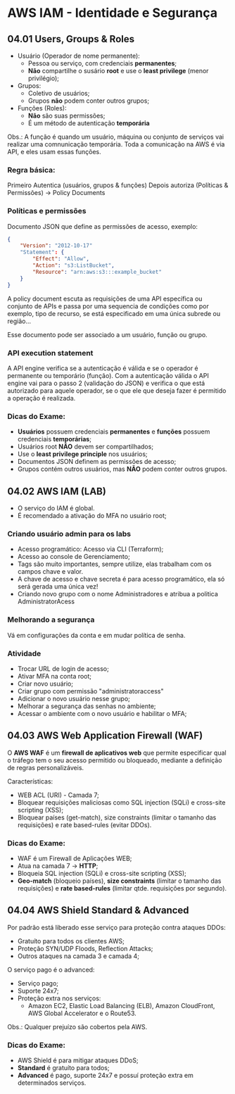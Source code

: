 # AWS IAM - Identidade e Segurança

## 04.01 Users, Groups & Roles

- Usuário (Operador de nome permanente):
	- Pessoa ou serviço, com credenciais **permanentes**;
	- **Não** compartilhe o susário **root** e use o **least privilege** (menor privilégio);
- Grupos:
	- Coletivo de usuários;
	- Grupos **não** podem conter outros grupos;
- Funções (Roles):
	- **Não** são suas permissões;
	- É um método de autenticação **temporária**

Obs.: A função é quando um usuário, máquina ou conjunto de serviços vai realizar uma comnunicação temporária. Toda a comunicação na AWS é via API, e eles usam essas funções.

### Regra básica:

Primeiro Autentica (usuários, grupos & funções)
Depois autoriza (Políticas & Permissões) -> Policy Documents

### Políticas e permissões

Documento JSON que define as permissões de acesso, exemplo:

```json
{
    "Version": "2012-10-17"
    "Statement": {
        "Effect": "Allow",
        "Action": "s3:ListBucket",
        "Resource": "arn:aws:s3:::example_bucket"
    }
}
```

A policy document escuta as requisições de uma API específica ou conjunto de APIs e passa por uma sequencia de condições como por exemplo, tipo de recurso, se está especificado em uma única subrede ou região...

Esse documento pode ser associado a um usuário, função ou grupo.

### API execution statement

A API engine verifica se a autenticação é válida e se o operador é permanente ou temporário (função). Com a autenticação válida o API engine vai para o passo 2 (validação do JSON) e verifica o que está autorizado para aquele operador, se o que ele que deseja fazer é permitido a operação é realizada.

### Dicas do Exame:

- **Usuários** possuem credenciais **permanentes** e **funções** possuem credenciais **temporárias**;
- Usuários root **NÃO** devem ser compartilhados;
- Use o **least privilege principle** nos usuários;
- Documentos JSON definem as permissões de acesso;
- Grupos contém outros usuários, mas **NÃO** podem conter outros grupos.

## 04.02 AWS IAM (LAB)

- O serviço do IAM é global.
- É recomendado a ativação do MFA no usuário root;

### Criando usuário admin para os labs

- Acesso programático: Acesso via CLI (Terraform);
- Acesso ao console de Gerenciamento;
- Tags são muito importantes, sempre utilize, elas trabalham com os campos chave e valor.
- A chave de acesso e chave secreta é para acesso programático, ela só será gerada uma única vez!
- Criando novo grupo com o nome Administradores e atribua a politica AdministratorAcess

### Melhorando a segurança

Vá em configurações da conta e em mudar política de senha.

### Atividade

- Trocar URL de login de acesso;
- Ativar MFA na conta root;
- Criar novo usuário;
- Criar grupo com permissão "administratoraccess"
- Adicionar o novo usuário nesse grupo;
- Melhorar a segurança das senhas no ambiente;
- Acessar o ambiente com o novo usuário e habilitar o MFA;

## 04.03 AWS Web Application Firewall (WAF)

O **AWS WAF** é um **firewall de aplicativos web** que permite especificar qual o tráfego tem o seu acesso permitido ou bloqueado, mediante a definição de regras personalizáveis.

Características:
- WEB ACL (URI) - Camada 7;
- Bloquear requisições maliciosas como SQL injection (SQLi) e cross-site scripting (XSS);
- Bloquear países (get-match), size constraints (limitar o tamanho das requisições) e rate based-rules (evitar DDOs).

### Dicas do Exame:
- WAF é um Firewall de Aplicações WEB;
- Atua na camada 7 -> **HTTP**;
- Bloqueia SQL injection (SQLi) e cross-site scripting (XSS);
- **Geo-match** (bloqueio países), **size constraints** (limitar o tamanho das requisições) e **rate based-rules** (limitar qtde. requisições por segundo).

## 04.04 AWS Shield Standard & Advanced

Por padrão está liberado esse serviço para proteção contra ataques DDOs:
- Gratuíto para todos os clientes AWS;
- Proteção SYN/UDP Floods, Reflection Attacks;
- Outros ataques na camada 3 e camada 4;

O serviço pago é o advanced:
- Serviço pago;
- Suporte 24x7;
- Proteção extra nos serviços:
    - Amazon EC2, Elastic Load Balancing (ELB), Amazon CloudFront, AWS Global Accelerator e o Route53.

Obs.: Qualquer prejuízo são cobertos pela AWS.

### Dicas do Exame:
- AWS Shield é para mitigar ataques DDoS;
- **Standard** é gratuíto para todos;
- **Advanced** é pago, suporte 24x7 e possuí proteção extra em determinados serviços.